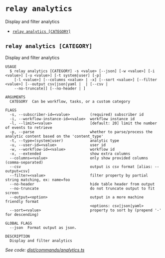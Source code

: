 `relay analytics`
=================

Display and filter analytics

* [`relay analytics [CATEGORY]`](#relay-analytics-category)

## `relay analytics [CATEGORY]`

Display and filter analytics

```
USAGE
  $ relay analytics [CATEGORY] -s <value> [--json] [-w <value>] [-i <value>] [-u <value>] [-t system|user] [-p]
    [-l <value>] [--columns <value> | -x] [--sort <value>] [--filter <value>] [--output csv|json|yaml |  | [--csv |
    --no-truncate]] [--no-header | ]

ARGUMENTS
  CATEGORY  Can be workflow, tasks, or a custom category

FLAGS
  -s, --subscriber-id=<value>         (required) subscriber id
  -i, --workflow-instance-id=<value>  workflow instance id
  -l, --limit=<value>                 [default: 20] limit the number of events to retrieve
  -p, --parse                         whether to parse/process the analytic content based on the 'content_type'
  -t, --type=(system|user)            analytic type
  -u, --user-id=<value>               user id
  -w, --workflow-id=<value>           workflow id
  -x, --extended                      show extra columns
  --columns=<value>                   only show provided columns (comma-separated)
  --csv                               output is csv format [alias: --output=csv]
  --filter=<value>                    filter property by partial string matching, ex: name=foo
  --no-header                         hide table header from output
  --no-truncate                       do not truncate output to fit screen
  --output=<option>                   output in a more machine friendly format
                                      <options: csv|json|yaml>
  --sort=<value>                      property to sort by (prepend '-' for descending)

GLOBAL FLAGS
  --json  Format output as json.

DESCRIPTION
  Display and filter analytics
```

_See code: [dist/commands/analytics.ts](https://github.com/relaypro/relay-cli/blob/v1.8.1/dist/commands/analytics.ts)_
